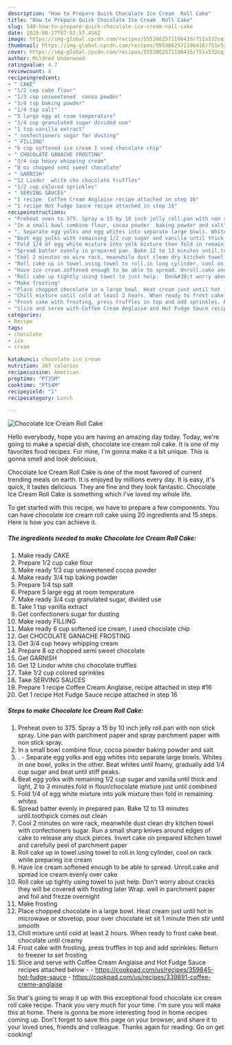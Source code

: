 ```yaml
---
description: "How to Prepare Quick Chocolate Ice Cream  Roll Cake"
title: "How to Prepare Quick Chocolate Ice Cream  Roll Cake"
slug: 548-how-to-prepare-quick-chocolate-ice-cream-roll-cake
date: 2020-08-17T07:02:57.456Z
image: https://img-global.cpcdn.com/recipes/5553862571196416/751x532cq70/chocolate-ice-cream-roll-cake-recipe-main-photo.jpg
thumbnail: https://img-global.cpcdn.com/recipes/5553862571196416/751x532cq70/chocolate-ice-cream-roll-cake-recipe-main-photo.jpg
cover: https://img-global.cpcdn.com/recipes/5553862571196416/751x532cq70/chocolate-ice-cream-roll-cake-recipe-main-photo.jpg
author: Mildred Underwood
ratingvalue: 4.7
reviewcount: 4
recipeingredient:
- " CAKE"
- "1/2 cup cake flour"
- "1/3 cup unsweetened  cocoa powder"
- "3/4 tsp baking powder"
- "1/4 tsp salt"
- "5 large egg at room temperature"
- "3/4 cup granulated sugar divided use"
- "1 tsp vanilla extract"
- " confectioners sugar for dusting"
- " FILLING"
- "6 cup softened ice cream I used chocolate chip"
- " CHOCOLATE GANACHE FROSTING"
- "3/4 cup heavy whipping cream"
- "8 oz chopped semi sweet chocolate"
- " GARNISH"
- "12 Lindor  white cho chocolate truffles"
- "1/2 cup colored sprinkles"
- " SERVING SAUCES"
- "1 recipe  Coffee Cream Anglaise recipe attached in step 16"
- "1 recipe Hot Fudge Sauce recipe attached in step 16"
recipeinstructions:
- "Preheat oven to 375. Spray a 15 by 10 inch jelly roll.pan with non stick spray. Line pan with parchment paper and spray parchment paper with non stick spray."
- "In a small bowl combine flour, cocoa powder  baking powder and salt"
- ". Separate egg yolks and egg whites into separate large bowls. Whites in one bowl, yolks in the other. Beat whites until foamy, gradually add 1/4 cup sugar and beat until stiff peaks."
- "Beat egg yolks with remaining 1/2 cup sugar and vanilla until thick and light, 2 to 3 minutes.fold in flour/chocolate mixture just until combined"
- "Fold 1/4 of egg white mixture into yolk mixture then fold in remaining whites"
- "Spread batter evenly in prepared pan. Bake 12 to 13 minutes until.toothpick comes out clean"
- "Cool 2 minutes on wire rack, meanwhile dust clean dry kitchen towel with confectioners sugar. Run a small sharp knives around edges of cake to release any stuck pieces. Invert cake on prepared kitchen towel and carefully peel of parchment paper"
- "Roll cake up in towel.using towel to roll.in long cylinder, cool on rack while preparing ice cream"
- "Have ice cream.softened enough to be able to spread. Unroll.cake and spread ice cream.evenly over cake"
- "Roll cake up tightly using towel to just help.  Don&#39;t worry about cracks they will be covered with frosting later Wrap. well in parchment paper and foil and frezze overnight"
- "Make frosting"
- "Place chopped chocolate in a large bowl. Heat cream just until hot in microwave or stovetop, pour over chocolate let sit 1 minute then stir until smooth"
- "Chill mixture until cold at least 2 hours. When ready to frost cake beat. chocolate until creamy"
- "Frost cake with frosting, press truffles in top and add sprinkles. Return to freezer to set frosting"
- "Slice and serve with Coffee Cream Anglaise and Hot Fudge Sauce recipes attached below  https://cookpad.com/us/recipes/359845-hot-fudge-sauce https://cookpad.com/us/recipes/339891-coffee-creme-anglaise"
categories:
- Recipe
tags:
- chocolate
- ice
- cream

katakunci: chocolate ice cream 
nutrition: 267 calories
recipecuisine: American
preptime: "PT35M"
cooktime: "PT54M"
recipeyield: "1"
recipecategory: Lunch

---
```



![Chocolate Ice Cream  Roll Cake](https://img-global.cpcdn.com/recipes/5553862571196416/751x532cq70/chocolate-ice-cream-roll-cake-recipe-main-photo.jpg)

Hello everybody, hope you are having an amazing day today. Today, we're going to make a special dish, chocolate ice cream  roll cake. It is one of my favorites food recipes. For mine, I'm gonna make it a bit unique. This is gonna smell and look delicious.



Chocolate Ice Cream  Roll Cake is one of the most favored of current trending meals on earth. It is enjoyed by millions every day. It is easy, it's quick, it tastes delicious. They are fine and they look fantastic. Chocolate Ice Cream  Roll Cake is something which I've loved my whole life.


To get started with this recipe, we have to prepare a few components. You can have chocolate ice cream  roll cake using 20 ingredients and 15 steps. Here is how you can achieve it.

<!--inarticleads1-->

##### The ingredients needed to make Chocolate Ice Cream  Roll Cake:

1. Make ready  CAKE
1. Prepare 1/2 cup cake flour
1. Make ready 1/3 cup unsweetened  cocoa powder
1. Make ready 3/4 tsp baking powder
1. Prepare 1/4 tsp salt
1. Prepare 5 large egg at room temperature
1. Make ready 3/4 cup granulated sugar, divided use
1. Take 1 tsp vanilla extract
1. Get  confectioners sugar for dusting
1. Make ready  FILLING
1. Make ready 6 cup softened ice cream, I used chocolate chip
1. Get  CHOCOLATE GANACHE FROSTING
1. Get 3/4 cup heavy whipping cream
1. Prepare 8 oz chopped semi sweet chocolate
1. Get  GARNISH
1. Get 12 Lindor  white cho chocolate truffles
1. Take 1/2 cup colored sprinkles
1. Take  SERVING SAUCES
1. Prepare 1 recipe  Coffee Cream Anglaise, recipe attached in step #16
1. Get 1 recipe Hot Fudge Sauce recipe attached in step 16




<!--inarticleads2-->

##### Steps to make Chocolate Ice Cream  Roll Cake:

1. Preheat oven to 375. Spray a 15 by 10 inch jelly roll.pan with non stick spray. Line pan with parchment paper and spray parchment paper with non stick spray.
1. In a small bowl combine flour, cocoa powder  baking powder and salt
1. . - Separate egg yolks and egg whites into separate large bowls. Whites in one bowl, yolks in the other. Beat whites until foamy, gradually add 1/4 cup sugar and beat until stiff peaks.
1. Beat egg yolks with remaining 1/2 cup sugar and vanilla until thick and light, 2 to 3 minutes.fold in flour/chocolate mixture just until combined
1. Fold 1/4 of egg white mixture into yolk mixture then fold in remaining whites
1. Spread batter evenly in prepared pan. Bake 12 to 13 minutes until.toothpick comes out clean
1. Cool 2 minutes on wire rack, meanwhile dust clean dry kitchen towel with confectioners sugar. Run a small sharp knives around edges of cake to release any stuck pieces. Invert cake on prepared kitchen towel and carefully peel of parchment paper
1. Roll cake up in towel.using towel to roll.in long cylinder, cool on rack while preparing ice cream
1. Have ice cream.softened enough to be able to spread. Unroll.cake and spread ice cream.evenly over cake
1. Roll cake up tightly using towel to just help.  Don&#39;t worry about cracks they will be covered with frosting later Wrap. well in parchment paper and foil and frezze overnight
1. Make frosting
1. Place chopped chocolate in a large bowl. Heat cream just until hot in microwave or stovetop, pour over chocolate let sit 1 minute then stir until smooth
1. Chill mixture until cold at least 2 hours. When ready to frost cake beat. chocolate until creamy
1. Frost cake with frosting, press truffles in top and add sprinkles. Return to freezer to set frosting
1. Slice and serve with Coffee Cream Anglaise and Hot Fudge Sauce recipes attached below -  - https://cookpad.com/us/recipes/359845-hot-fudge-sauce - https://cookpad.com/us/recipes/339891-coffee-creme-anglaise




So that's going to wrap it up with this exceptional food chocolate ice cream  roll cake recipe. Thank you very much for your time. I'm sure you will make this at home. There is gonna be more interesting food in home recipes coming up. Don't forget to save this page on your browser, and share it to your loved ones, friends and colleague. Thanks again for reading. Go on get cooking!
